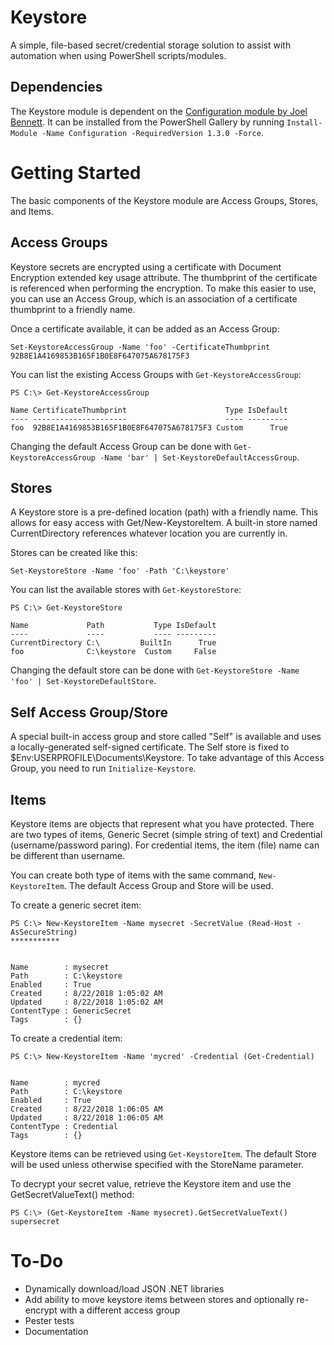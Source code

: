 # Keystore
A simple, file-based secret/credential storage solution to assist with automation when using PowerShell scripts/modules.

## Dependencies
The Keystore module is dependent on the [Configuration module by Joel Bennett](https://github.com/PoshCode/Configuration). It can be installed from the PowerShell Gallery by running `Install-Module -Name Configuration -RequiredVersion 1.3.0 -Force`.

# Getting Started
The basic components of the Keystore module are Access Groups, Stores, and Items.

## Access Groups
Keystore secrets are encrypted using a certificate with Document Encryption extended key usage attribute. The thumbprint of the certificate is referenced when performing the encryption. To make this easier to use, you can use an Access Group, which is an association of a certificate thumbprint to a friendly name.

Once a certificate available, it can be added as an Access Group:

`Set-KeystoreAccessGroup -Name 'foo' -CertificateThumbprint 92B8E1A4169853B165F1B0E8F647075A678175F3`

You can list the existing Access Groups with `Get-KeystoreAccessGroup`:

```
PS C:\> Get-KeystoreAccessGroup

Name CertificateThumbprint                      Type IsDefault
---- ---------------------                      ---- ---------
foo  92B8E1A4169853B165F1B0E8F647075A678175F3 Custom      True
```

Changing the default Access Group can be done with `Get-KeystoreAccessGroup -Name 'bar' | Set-KeystoreDefaultAccessGroup`.

## Stores
A Keystore store is a pre-defined location (path) with a friendly name. This allows for easy access with Get/New-KeystoreItem. A built-in store named CurrentDirectory references whatever location you are currently in.

Stores can be created like this:

`Set-KeystoreStore -Name 'foo' -Path 'C:\keystore'`

You can list the available stores with `Get-KeystoreStore`:

```
PS C:\> Get-KeystoreStore

Name             Path           Type IsDefault
----             ----           ---- ---------
CurrentDirectory C:\         BuiltIn      True
foo              C:\keystore  Custom     False
```

Changing the default store can be done with `Get-KeystoreStore -Name 'foo' | Set-KeystoreDefaultStore`.

## Self Access Group/Store
A special built-in access group and store called "Self" is available and uses a locally-generated self-signed certificate. The Self store is fixed to $Env:USERPROFILE\Documents\Keystore. To take advantage of this Access Group, you need to run `Initialize-Keystore`.

## Items
Keystore items are objects that represent what you have protected. There are two types of items, Generic Secret (simple string of text) and Credential (username/password paring). For credential items, the item (file) name can be different than username.

You can create both type of items with the same command, `New-KeystoreItem`. The default Access Group and Store will be used.

To create a generic secret item:

```
PS C:\> New-KeystoreItem -Name mysecret -SecretValue (Read-Host -AsSecureString)
***********


Name        : mysecret
Path        : C:\keystore
Enabled     : True
Created     : 8/22/2018 1:05:02 AM
Updated     : 8/22/2018 1:05:02 AM
ContentType : GenericSecret
Tags        : {}
```

To create a credential item:

```
PS C:\> New-KeystoreItem -Name 'mycred' -Credential (Get-Credential)


Name        : mycred
Path        : C:\keystore
Enabled     : True
Created     : 8/22/2018 1:06:05 AM
Updated     : 8/22/2018 1:06:05 AM
ContentType : Credential
Tags        : {}
```

Keystore items can be retrieved using `Get-KeystoreItem`. The default Store will be used unless otherwise specified with the StoreName parameter.

To decrypt your secret value, retrieve the Keystore item and use the GetSecretValueText() method:

```
PS C:\> (Get-KeystoreItem -Name mysecret).GetSecretValueText()
supersecret
```


# To-Do
- Dynamically download/load JSON .NET libraries
- Add ability to move keystore items between stores and optionally re-encrypt with a different access group
- Pester tests
- Documentation